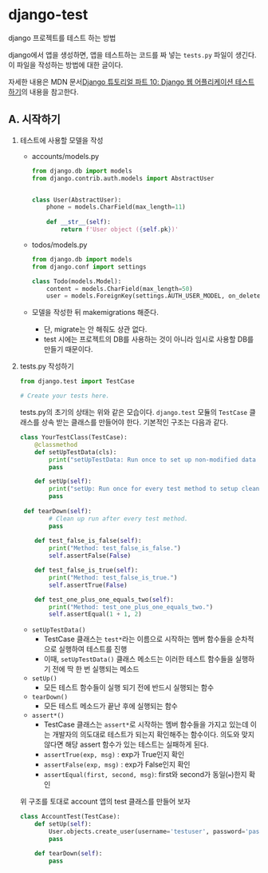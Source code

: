 # django-test

django 프로젝트를 테스트 하는 방법

django에서 앱을 생성하면, 앱을 테스트하는 코드를 짜 넣는 `tests.py` 파일이 생긴다.  
이 파일을 작성하는 방법에 대한 글이다.

자세한 내용은 MDN 문서[Django 튜토리얼 파트 10: Django 웹 어플리케이션 테스트하기](https://developer.mozilla.org/ko/docs/Learn/Server-side/Django/Testing)의 내용을 참고한다.

## A. 시작하기

1. 테스트에 사용할 모델을 작성

   - accounts/models.py

     ```python
     from django.db import models
     from django.contrib.auth.models import AbstractUser
     
     
     class User(AbstractUser):
         phone = models.CharField(max_length=11)
         
         def __str__(self):
             return f'User object ({self.pk})'
     
     ```

   - todos/models.py

     ```python
     from django.db import models
     from django.conf import settings
     
     class Todo(models.Model):
         content = models.CharField(max_length=50)
         user = models.ForeignKey(settings.AUTH_USER_MODEL, on_delete=models.CASCADE)
     ```

   - 모델을 작성한 뒤 makemigrations 해준다.

     - 단, migrate는 안 해줘도 상관 없다.
     - test 시에는 프로젝트의 DB를 사용하는 것이 아니라 임시로 사용할 DB를 만들기 때문이다.

2. tests.py 작성하기

   ```python
   from django.test import TestCase
   
   # Create your tests here.
   
   ```

   tests.py의 초기의 상태는 위와 같은 모습이다. `django.test` 모듈의 `TestCase` 클래스를 상속 받는 클래스를 만들어야 한다. 기본적인 구조는 다음과 같다.

   ```python
   class YourTestClass(TestCase):
       @classmethod
       def setUpTestData(cls):
           print("setUpTestData: Run once to set up non-modified data for all class methods.")
           pass
   
       def setUp(self):
           print("setUp: Run once for every test method to setup clean data.")
           pass
       
   	def tearDown(self):
           # Clean up run after every test method.
           pass
       
       def test_false_is_false(self):
           print("Method: test_false_is_false.")
           self.assertFalse(False)
   
       def test_false_is_true(self):
           print("Method: test_false_is_true.")
           self.assertTrue(False)
   
       def test_one_plus_one_equals_two(self):
           print("Method: test_one_plus_one_equals_two.")
           self.assertEqual(1 + 1, 2)
   ```

   - `setUpTestData()`
     - TestCase 클래스는 `test*`라는 이름으로 시작하는 멤버 함수들을 순차적으로 실행하여 테스트를 진행
     - 이때, `setUpTestData()` 클래스 메소드는 이러한 테스트 함수들을 실행하기 전에 딱 한 번 실행되는 메소드
   - `setUp()`
     - 모든 테스트 함수들이 실행 되기 전에 반드시 실행되는 함수
   - `tearDown()`
     - 모든 테스트 메소드가 끝난 후에 실행되는 함수
   - `assert*()`
     - TestCase 클래스는 `assert*`로 시작하는 멤버 함수들을 가지고 있는데 이는 개발자의 의도대로 테스트가 되는지 확인해주는 함수이다. 의도와 맞지 않다면 해당 assert 함수가 있는 테스트는 실패하게 된다.
     - `assertTrue(exp, msg)` : exp가 True인지 확인
     - `assertFalse(exp, msg)` : exp가 False인지 확인
     - `assertEqual(first, second, msg)`: first와 second가 동일(`=`)한지 확인

   위 구조를 토대로 account 앱의 test 클래스를 만들어 보자

   ```python
   class AccountTest(TestCase):
       def setUp(self):
           User.objects.create_user(username='testuser', password='password')
           pass
   
       def tearDown(self):
           pass
   ```

   

